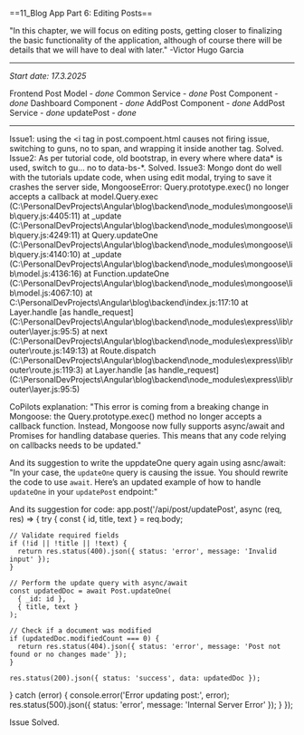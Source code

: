 ==11_Blog App Part 6: Editing Posts==

"In this chapter, we will focus on editing posts, getting closer to finalizing the basic functionality of the application, although of course there will be details that we will have to deal with later."  -Victor Hugo Garcia

---
*Start date: 17.3.2025*

Frontend Post Model - *done*
Common Service - *done*
Post Component - *done*
Dashboard Component - *done*
AddPost Component - *done*
AddPost Service - *done*
updatePost - *done*

---

Issue1:
using the <i tag in post.compoent.html causes not firing issue, switching to guns, no to span, and wrapping it inside another tag. Solved.
Issue2:
As per tutorial code, old bootstrap, in every where where data* is used, switch to gu... no to data-bs-*. Solved.
Issue3:
Mongo dont do well with the tutorials update code, when using edit modal, trying to save it crashes the server side, 
MongooseError: Query.prototype.exec() no longer accepts a callback
    at model.Query.exec (C:\PersonalDevProjects\Angular\blog\backend\node_modules\mongoose\lib\query.js:4405:11)
    at _update (C:\PersonalDevProjects\Angular\blog\backend\node_modules\mongoose\lib\query.js:4249:11)
    at Query.updateOne (C:\PersonalDevProjects\Angular\blog\backend\node_modules\mongoose\lib\query.js:4140:10)
    at _update (C:\PersonalDevProjects\Angular\blog\backend\node_modules\mongoose\lib\model.js:4136:16)
    at Function.updateOne (C:\PersonalDevProjects\Angular\blog\backend\node_modules\mongoose\lib\model.js:4067:10)
    at C:\PersonalDevProjects\Angular\blog\backend\index.js:117:10
    at Layer.handle [as handle_request] (C:\PersonalDevProjects\Angular\blog\backend\node_modules\express\lib\router\layer.js:95:5)
    at next (C:\PersonalDevProjects\Angular\blog\backend\node_modules\express\lib\router\route.js:149:13)
    at Route.dispatch (C:\PersonalDevProjects\Angular\blog\backend\node_modules\express\lib\router\route.js:119:3)
    at Layer.handle [as handle_request] (C:\PersonalDevProjects\Angular\blog\backend\node_modules\express\lib\router\layer.js:95:5)

CoPilots explanation:
"This error is coming from a breaking change in Mongoose: the Query.prototype.exec() method no longer accepts a callback function. Instead, Mongoose now fully supports async/await and Promises for handling database queries. This means that any code relying on callbacks needs to be updated."

And its suggestion to write the uppdateOne query again using asnc/await:
"In your case, the `updateOne` query is causing the issue. You should rewrite the code to use `await`. Here’s an updated example of how to handle `updateOne` in your `updatePost` endpoint:"

And its suggestion for code:
app.post('/api/post/updatePost', async (req, res) => {
  try {
    const { id, title, text } = req.body;

    // Validate required fields
    if (!id || !title || !text) {
      return res.status(400).json({ status: 'error', message: 'Invalid input' });
    }

    // Perform the update query with async/await
    const updatedDoc = await Post.updateOne(
      { _id: id },
      { title, text }
    );

    // Check if a document was modified
    if (updatedDoc.modifiedCount === 0) {
      return res.status(404).json({ status: 'error', message: 'Post not found or no changes made' });
    }

    res.status(200).json({ status: 'success', data: updatedDoc });
  } catch (error) {
    console.error('Error updating post:', error);
    res.status(500).json({ status: 'error', message: 'Internal Server Error' });
  }
});

Issue Solved.
